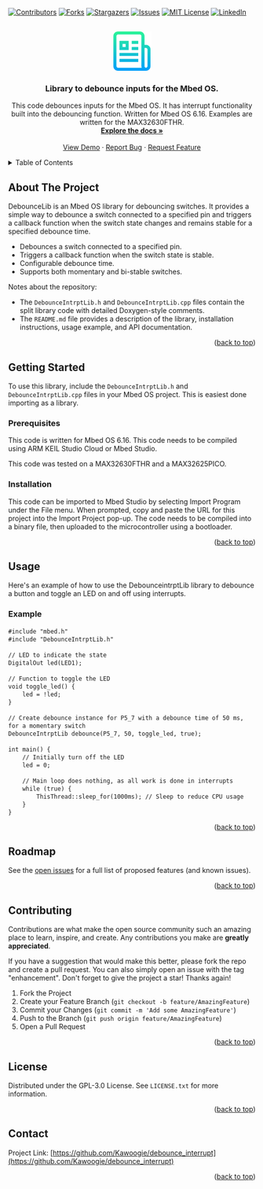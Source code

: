 <!-- Improved compatibility of back to top link: See: https://github.com/othneildrew/Best-README-Template/pull/73 -->
<a name="readme-top"></a>
<!-- -->



<!-- PROJECT SHIELDS -->
<!--
*** I'm using markdown "reference style" links for readability.
*** Reference links are enclosed in brackets [ ] instead of parentheses ( ).
*** See the bottom of this document for the declaration of the reference variables
*** for contributors-url, forks-url, etc. This is an optional, concise syntax you may use.
*** https://www.markdownguide.org/basic-syntax/#reference-style-links
-->
[![Contributors][contributors-shield]][contributors-url]
[![Forks][forks-shield]][forks-url]
[![Stargazers][stars-shield]][stars-url]
[![Issues][issues-shield]][issues-url]
[![MIT License][license-shield]][license-url]
[![LinkedIn][linkedin-shield]][linkedin-url]



<!-- PROJECT LOGO -->
<br />
<div align="center">
  <a href="https://github.com/Kawoogie/debounce_interrupt">
    <img src="images/logo.png" alt="Logo" width="80" height="80">
  </a>

<h3 align="center">Library to debounce inputs for the Mbed OS.</h3>

  <p align="center">
    This code debounces inputs for the Mbed OS. It has interrupt functionality built into the debouncing function. Written for Mbed OS 6.16. Examples are written for the MAX32630FTHR.
    <br />
    <a href="https://github.com/Kawoogie/debounce_interrupt"><strong>Explore the docs »</strong></a>
    <br />
    <br />
    <a href="https://github.com/Kawoogie/debounce_interrupt">View Demo</a>
    ·
    <a href="https://github.com/Kawoogie/debounce_interrupt/issues">Report Bug</a>
    ·
    <a href="https://github.com/Kawoogie/debounce_interrupt/issues">Request Feature</a>
  </p>
</div>



<!-- TABLE OF CONTENTS -->
<details>
  <summary>Table of Contents</summary>
  <ol>
    <li>
      <a href="#about-the-project">About The Project</a>
      <ul>
        </ul>
    </li>
    <li>
      <a href="#getting-started">Getting Started</a>
      <ul>
        <li><a href="#prerequisites">Prerequisites</a></li>
        <li><a href="#installation">Installation</a></li>
      </ul>
    </li>
    <li><a href="#usage">Usage</a></li>
    <li><a href="#roadmap">Roadmap</a></li>
    <li><a href="#contributing">Contributing</a></li>
    <li><a href="#license">License</a></li>
    <li><a href="#contact">Contact</a></li>    
  </ol>
</details>



<!-- ABOUT THE PROJECT -->
## About The Project
DebounceLib is an Mbed OS library for debouncing switches. It provides a simple way to debounce a switch connected to a specified pin and triggers a callback function when the switch state changes and remains stable for a specified debounce time.
- Debounces a switch connected to a specified pin. 
- Triggers a callback function when the switch state is stable.
- Configurable debounce time.
- Supports both momentary and bi-stable switches.

Notes about the repository:
- The `DebounceIntrptLib.h` and `DebounceIntrptLib.cpp` files contain the split library code with detailed Doxygen-style comments. 
- The `README.md` file provides a description of the library, installation instructions, usage example, and API documentation.

<p align="right">(<a href="#readme-top">back to top</a>)</p>




<!-- GETTING STARTED -->
## Getting Started

To use this library, include the `DebounceIntrptLib.h` and `DebounceIntrptLib.cpp` files in your Mbed OS project. This is easiest done importing as a library.

### Prerequisites
This code is written for Mbed OS 6.16.
This code needs to be compiled using ARM KEIL Studio Cloud or Mbed Studio.

This code was tested on a MAX32630FTHR and a MAX32625PICO.

### Installation
This code can be imported to Mbed Studio by selecting Import Program under the File menu. When prompted, copy and paste the URL for this project into the Import Project pop-up.
The code needs to be compiled into a binary file, then uploaded to the microcontroller using a bootloader.


<p align="right">(<a href="#readme-top">back to top</a>)</p>



<!-- USAGE EXAMPLES -->
## Usage
Here's an example of how to use the DebounceintrptLib library to debounce a button and toggle an LED on and off using interrupts. 
### Example 
```
#include "mbed.h"
#include "DebounceIntrptLib.h"

// LED to indicate the state
DigitalOut led(LED1);

// Function to toggle the LED
void toggle_led() {
    led = !led;
}

// Create debounce instance for P5_7 with a debounce time of 50 ms, for a momentary switch
DebounceIntrptLib debounce(P5_7, 50, toggle_led, true);

int main() {
    // Initially turn off the LED
    led = 0;

    // Main loop does nothing, as all work is done in interrupts
    while (true) {
        ThisThread::sleep_for(1000ms); // Sleep to reduce CPU usage
    }
}

```

<p align="right">(<a href="#readme-top">back to top</a>)</p>



<!-- ROADMAP -->
## Roadmap

See the [open issues](https://github.com/Kawoogie/debounce_interrupt/issues) for a full list of proposed features (and known issues).

<p align="right">(<a href="#readme-top">back to top</a>)</p>



<!-- CONTRIBUTING -->
## Contributing

Contributions are what make the open source community such an amazing place to learn, inspire, and create. Any contributions you make are **greatly appreciated**.

If you have a suggestion that would make this better, please fork the repo and create a pull request. You can also simply open an issue with the tag "enhancement".
Don't forget to give the project a star! Thanks again!

1. Fork the Project
2. Create your Feature Branch (`git checkout -b feature/AmazingFeature`)
3. Commit your Changes (`git commit -m 'Add some AmazingFeature'`)
4. Push to the Branch (`git push origin feature/AmazingFeature`)
5. Open a Pull Request

<p align="right">(<a href="#readme-top">back to top</a>)</p>



<!-- LICENSE -->
## License

Distributed under the GPL-3.0 License. See `LICENSE.txt` for more information.

<p align="right">(<a href="#readme-top">back to top</a>)</p>



<!-- CONTACT -->
## Contact
Project Link: [https://github.com/Kawoogie/debounce_interrupt](https://github.com/Kawoogie/debounce_interrupt)

<p align="right">(<a href="#readme-top">back to top</a>)</p>






<!-- MARKDOWN LINKS & IMAGES -->
<!-- https://www.markdownguide.org/basic-syntax/#reference-style-links -->
[contributors-shield]: https://img.shields.io/github/contributors/Kawoogie/debounce_interrupt.svg?style=for-the-badge
[contributors-url]: https://github.com/Kawoogie/debounce_interrupt/graphs/contributors
[forks-shield]: https://img.shields.io/github/forks/Kawoogie/debounce_interrupt.svg?style=for-the-badge
[forks-url]: https://github.com/Kawoogie/debounce_interrupt/network/members
[stars-shield]: https://img.shields.io/github/stars/Kawoogie/debounce_interrupt.svg?style=for-the-badge
[stars-url]: https://github.com/Kawoogie/debounce_interrupt/stargazers
[issues-shield]: https://img.shields.io/github/issues/Kawoogie/debounce_interrupt.svg?style=for-the-badge
[issues-url]: https://github.com/Kawoogie/debounce_interrupt/issues
[license-shield]: https://img.shields.io/github/license/Kawoogie/debounce_interrupt.svg?style=for-the-badge
[license-url]: https://github.com/Kawoogie/debounce_interrupt/blob/master/LICENSE.txt
[linkedin-shield]: https://img.shields.io/badge/-LinkedIn-black.svg?style=for-the-badge&logo=linkedin&colorB=555
[linkedin-url]: https://linkedin.com/in/lee-sikstrom-a6472a113
[product-screenshot]: images/screenshot.png
[Next.js]: https://img.shields.io/badge/next.js-000000?style=for-the-badge&logo=nextdotjs&logoColor=white
[Next-url]: https://nextjs.org/
[React.js]: https://img.shields.io/badge/React-20232A?style=for-the-badge&logo=react&logoColor=61DAFB
[React-url]: https://reactjs.org/
[Vue.js]: https://img.shields.io/badge/Vue.js-35495E?style=for-the-badge&logo=vuedotjs&logoColor=4FC08D
[Vue-url]: https://vuejs.org/
[Angular.io]: https://img.shields.io/badge/Angular-DD0031?style=for-the-badge&logo=angular&logoColor=white
[Angular-url]: https://angular.io/
[Svelte.dev]: https://img.shields.io/badge/Svelte-4A4A55?style=for-the-badge&logo=svelte&logoColor=FF3E00
[Svelte-url]: https://svelte.dev/
[Laravel.com]: https://img.shields.io/badge/Laravel-FF2D20?style=for-the-badge&logo=laravel&logoColor=white
[Laravel-url]: https://laravel.com
[Bootstrap.com]: https://img.shields.io/badge/Bootstrap-563D7C?style=for-the-badge&logo=bootstrap&logoColor=white
[Bootstrap-url]: https://getbootstrap.com
[JQuery.com]: https://img.shields.io/badge/jQuery-0769AD?style=for-the-badge&logo=jquery&logoColor=white
[JQuery-url]: https://jquery.com
